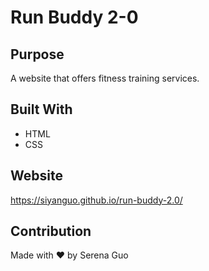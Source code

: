 # Run Buddy 2-0

## Purpose
A website that offers fitness training services.

## Built With
* HTML
* CSS

## Website
https://siyanguo.github.io/run-buddy-2.0/

## Contribution
Made with ❤️ by Serena Guo
